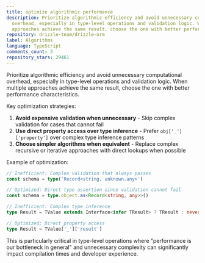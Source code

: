 ```yaml
---
title: optimize algorithmic performance
description: Prioritize algorithmic efficiency and avoid unnecessary computational
  overhead, especially in type-level operations and validation logic. When multiple
  approaches achieve the same result, choose the one with better performance characteristics.
repository: drizzle-team/drizzle-orm
label: Algorithms
language: TypeScript
comments_count: 3
repository_stars: 29461
---
```


Prioritize algorithmic efficiency and avoid unnecessary computational overhead, especially in type-level operations and validation logic. When multiple approaches achieve the same result, choose the one with better performance characteristics.

Key optimization strategies:
1. **Avoid expensive validation when unnecessary** - Skip complex validation for cases that cannot fail
2. **Use direct property access over type inference** - Prefer `obj['_']['property']` over complex type inference patterns
3. **Choose simpler algorithms when equivalent** - Replace complex recursive or iterative approaches with direct lookups when possible

Example of optimization:
```typescript
// Inefficient: Complex validation that always passes
const schema = type('Record<string, unknown.any>')

// Optimized: Direct type assertion since validation cannot fail
const schema = type.object.as<Record<string, any>>()

// Inefficient: Complex type inference
type Result = TValue extends Interface<infer TResult> ? TResult : never

// Optimized: Direct property access
type Result = TValue['_']['result']
```

This is particularly critical in type-level operations where "performance is our bottleneck in general" and unnecessary complexity can significantly impact compilation times and developer experience.
